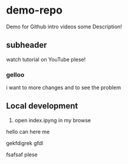 # demo-repo
Demo for Github intro videos
some Description!

## subheader  

watch tutorial on YouTube  plese!
### gelloo 

i want to more changes and to see the problem 

## Local development 
1. open index.ipyng in my browse

hello can here me 

gekfdigrek
gfdl

fsafsaf plese




